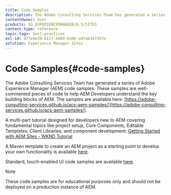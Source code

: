 ```yaml
---
title: Code Samples
description: The Adobe Consulting Services Team has generated a series of Adobe Experience Manager code samples.
contentOwner: User
products: SG_EXPERIENCEMANAGER/6.5/SITES
content-type: reference
topic-tags: best-practices
exl-id: d77e9e39-6117-4d09-b34b-a97ab347397e
solution: Experience Manager Sites
---
```

# Code Samples{#code-samples}

The Adobe Consulting Services Team has generated a series of Adobe Experience Manager (AEM) code samples. These samples are well-commented pieces of code to help AEM Developers understand the key building blocks of AEM. The samples are available here: [https://adobe-consulting-services.github.io/acs-aem-samples/](https://adobe-consulting-services.github.io/acs-aem-samples/).

A multi-part tutorial designed for developers new to AEM covering fundamental topics like project setup, Core Components, Editable Templates, Client Libraries, and component development: [Getting Started with AEM Sites - WKND Tutorial](https://experienceleague.adobe.com/docs/experience-manager-learn/getting-started-wknd-tutorial-develop/overview.html)

A Maven template to create an AEM project as a starting point to develop your own functionality is available [here](https://github.com/adobe/aem-project-archetype).

Standard, touch-enabled UI code samples are available [here](/help/sites-developing/developing-components.md).

>[!NOTE]
>
>These code samples are for educational purposes only and should not be deployed on a production instance of AEM.
